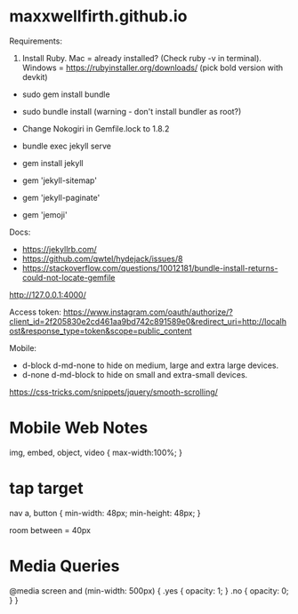 # maxxwellfirth.github.io


Requirements:
1. Install Ruby. Mac = already installed? (Check ruby -v in terminal). Windows = https://rubyinstaller.org/downloads/ (pick bold version with devkit)
- sudo gem install bundle
- sudo bundle install (warning - don't install bundler as root?)
- Change Nokogiri in Gemfile.lock to 1.8.2
- bundle exec jekyll serve

- gem install jekyll
- gem 'jekyll-sitemap'
- gem 'jekyll-paginate'
- gem 'jemoji'

Docs:
- https://jekyllrb.com/
- https://github.com/qwtel/hydejack/issues/8
- https://stackoverflow.com/questions/10012181/bundle-install-returns-could-not-locate-gemfile


http://127.0.0.1:4000/

Access token:
https://www.instagram.com/oauth/authorize/?client_id=2f205830e2cd461aa9bd742c891589e0&redirect_uri=http://localhost&response_type=token&scope=public_content

Mobile:
- d-block d-md-none to hide on medium, large and extra large devices.
- d-none d-md-block to hide on small and extra-small devices.

https://css-tricks.com/snippets/jquery/smooth-scrolling/

# Mobile Web Notes


<meta name="viewport" content="width=device-width,initial-scale=1">

img, embed,
object, video {
  max-width:100%;
}

# tap target

nav a, button {
  min-width: 48px;
  min-height: 48px;
}

room between = 40px

# Media Queries

@media screen and (min-width: 500px) {
  .yes {
    opacity: 1;
  }
  .no {
    opacity: 0;
  }
}
